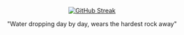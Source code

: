 <div align="center">
  
  [![GitHub Streak](https://github-readme-streak-stats.herokuapp.com?user=wikosac&theme=github-dark-blue&hide_border=true)](https://git.io/streak-stats)
  
</div>

<div align="center">
  
  "Water dropping day by day, wears the hardest rock away"

</div
